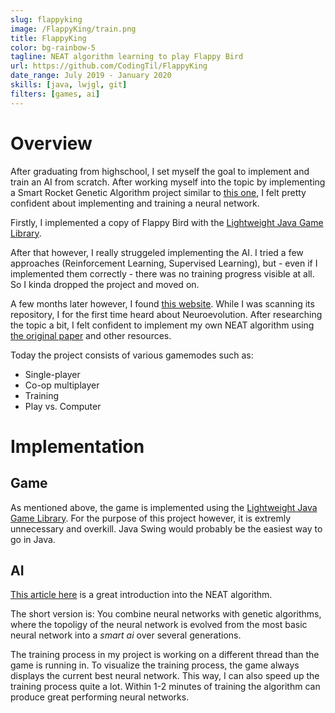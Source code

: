 ```yaml
---
slug: flappyking
image: /FlappyKing/train.png
title: FlappyKing
color: bg-rainbow-5
tagline: NEAT algorithm learning to play Flappy Bird
url: https://github.com/CodingTil/FlappyKing
date_range: July 2019 - January 2020
skills: [java, lwjgl, git]
filters: [games, ai]
---
```

# Overview
After graduating from highschool, I set myself the goal to implement and train an AI from scratch. After working myself into the topic by implementing a Smart Rocket Genetic Algorithm project similar to [this one](https://thecodingtrain.com/CodingChallenges/029-smartrockets.html), I felt pretty confident about implementing and training a neural network.

Firstly, I implemented a copy of Flappy Bird with the [Lightweight Java Game Library](https://www.lwjgl.org/).
<image-flappy-king-train></image-flappy-king-train>

After that however, I really struggeled implementing the AI. I tried a few approaches (Reinforcement Learning, Supervised Learning), but - even if I implemented them correctly - there was no training progress visible at all. So I kinda dropped the project and moved on.

A few months later however, I found [this website](https://xviniette.github.io/FlappyLearning/). While I was scanning its repository, I for the first time heard about Neuroevolution. After researching the topic a bit, I felt confident to implement my own NEAT algorithm using [the original paper](http://nn.cs.utexas.edu/downloads/papers/stanley.ec02.pdf) and other resources.

Today the project consists of various gamemodes such as:
- Single-player
- Co-op multiplayer
- Training
- Play vs. Computer
<image-flappy-king-menu></image-flappy-king-menu>

# Implementation

## Game
As mentioned above, the game is implemented using the [Lightweight Java Game Library](https://www.lwjgl.org/).
For the purpose of this project however, it is extremly unnecessary and overkill. Java Swing would probably be the easiest way to go in Java.

## AI
[This article here](https://towardsdatascience.com/neat-an-awesome-approach-to-neuroevolution-3eca5cc7930f) is a great introduction into the NEAT algorithm.

The short version is: You combine neural networks with genetic algorithms, where the topoligy of the neural network is evolved from the most basic neural network into a *smart ai* over several generations.

The training process in my project is working on a different thread than the game is running in. To visualize the training process, the game always displays the current best neural network. This way, I can also speed up the training process quite a lot. Within 1-2 minutes of training the algorithm can produce great performing neural networks.
